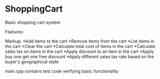 # ShoppingCart
Basic shopping cart system

Features:

Markup: *Add items to the cart
*Remove items from the cart
*List items in the cart
*Clear the cart
*Calculate total cost of items in the cart
*Calculate sales tax on items in the cart
*Apply discount to an item in the cart
*Apply buy one get one free discount
*Apply different sales tax rate based on the buyer's geographical state

main.cpp contains test code verifying basic functionality
